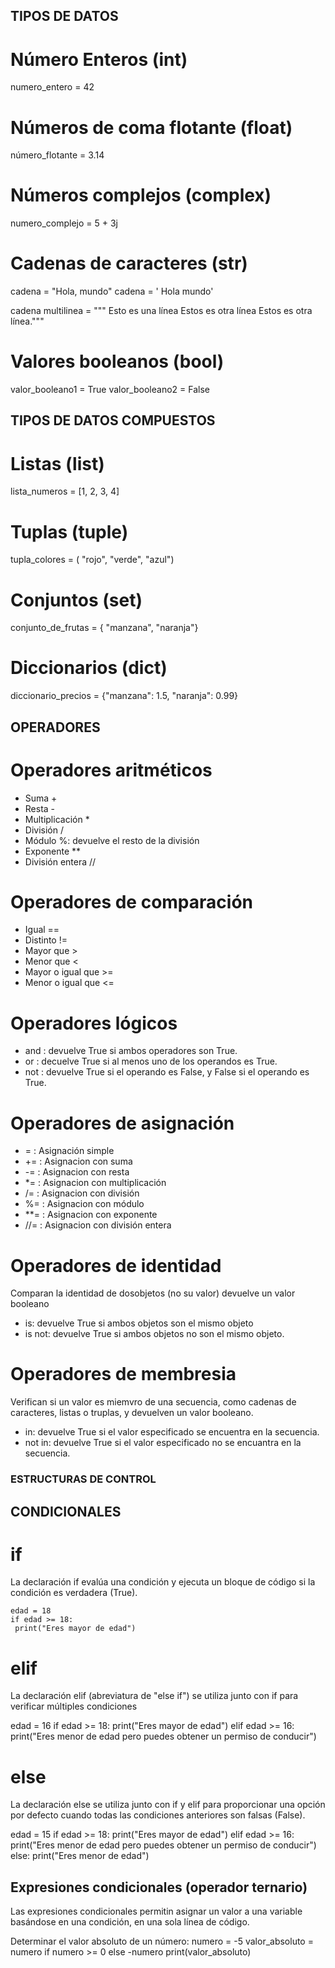 ## TIPOS DE DATOS

# Número Enteros (int)

numero_entero = 42

# Números de coma flotante (float)

número_flotante = 3.14

# Números complejos (complex)

numero_complejo = 5 + 3j

# Cadenas de caracteres (str)

cadena = "Hola, mundo"
cadena = ' Hola mundo'

cadena multilinea = """
Esto es una línea
Estos es otra línea
Estos es otra línea."""

# Valores booleanos (bool)

 valor_booleano1 = True
 valor_booleano2 = False

## TIPOS DE DATOS COMPUESTOS

# Listas (list)

lista_numeros = [1, 2, 3, 4]

# Tuplas (tuple)

tupla_colores = ( "rojo", "verde", "azul")

# Conjuntos (set)

conjunto_de_frutas = { "manzana", "naranja"}

# Diccionarios (dict)
 
 diccionario_precios = {"manzana": 1.5, "naranja": 0.99}


 ## OPERADORES

 # Operadores aritméticos

 * Suma +
 * Resta -
 * Multiplicación *
 * División /
 * Módulo %: devuelve el resto de la división
 * Exponente **
 * División entera //

 # Operadores de comparación

 * Igual ==
 * Distinto !=
 * Mayor que >
 * Menor que <
 * Mayor o igual que >=
 * Menor o igual que <=

 # Operadores lógicos

 * and : devuelve True si ambos operadores son True.
 * or : decuelve True si al menos uno de los operandos es True.
 * not : devuelve True si el operando es False, y False si el operando es True.

 # Operadores de asignación

 * =  : Asignación simple 
 * += : Asignacion con suma
 * -= : Asignacion con resta
 * *= : Asignacion con multiplicación
 * /= : Asignacion con división
 * %= : Asignacion con módulo
 * **= : Asignacion con exponente
 * //= : Asignacion con división entera

# Operadores de identidad

Comparan la identidad de dosobjetos (no su valor) devuelve un valor booleano

* is: devuelve True si ambos objetos son el mismo objeto
* is not: devuelve True si ambos objetos no son el mismo objeto.

# Operadores de membresia

Verifican si un valor es miemvro de una secuencia, como cadenas de caracteres, 
listas o truplas, y devuelven un valor booleano.

* in: devuelve True si el valor especificado se encuentra en la secuencia.
* not in: devuelve True si el valor especificado no se encuantra en la secuencia.


### ESTRUCTURAS DE CONTROL

## CONDICIONALES

# if
 La declaración if evalúa una condición y ejecuta un bloque de código si la condición es verdadera
 (True).

    edad = 18
    if edad >= 18:
     print("Eres mayor de edad")

# elif
  La declaración elif (abreviatura de "else if") se utiliza junto con if para verificar múltiples
  condiciones

   edad = 16
   if edad >= 18:
   print("Eres mayor de edad")
   elif edad >= 16:
   print("Eres menor de edad pero puedes obtener un permiso de conducir")

# else
 La declaración else se utiliza junto con if y elif para proporcionar una opción por defecto cuando
 todas las condiciones anteriores son falsas (False).

  edad = 15
 if edad >= 18:
 print("Eres mayor de edad")
 elif edad >= 16:
 print("Eres menor de edad pero puedes obtener un permiso de conducir")
 else:
 print("Eres menor de edad")  

 ## Expresiones condicionales (operador ternario)

 Las expresiones condicionales permitin asignar un valor a una variable basándose en una condición, 
 en una sola línea de código.

 Determinar el valor absoluto de un número:
  numero = -5
 valor_absoluto = numero if numero >= 0 else -numero
 print(valor_absoluto)






